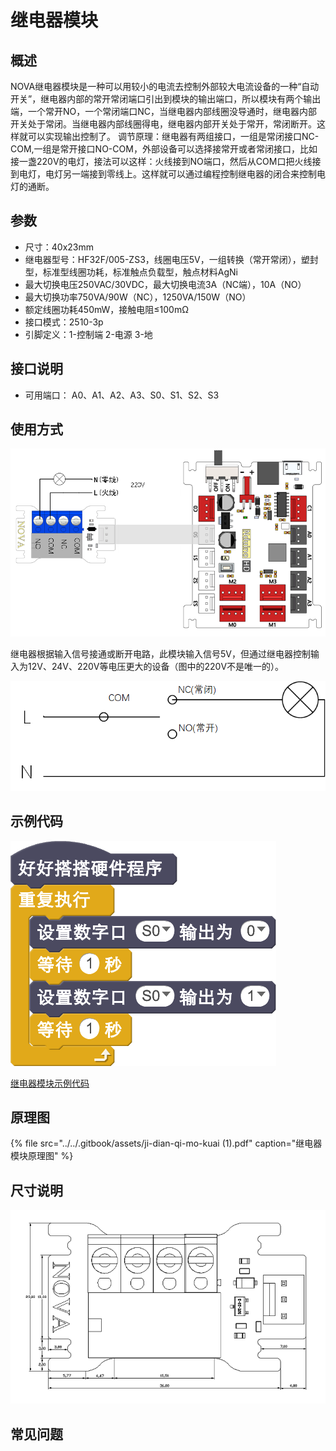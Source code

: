 # 继电器模块

## 概述

NOVA继电器模块是一种可以用较小的电流去控制外部较大电流设备的一种“自动开关”，继电器内部的常开常闭端口引出到模块的输出端口，所以模块有两个输出端，一个常开NO，一个常闭端口NC，当继电器内部线圈没导通时，继电器内部开关处于常闭。当继电器内部线圈得电，继电器内部开关处于常开，常闭断开。这样就可以实现输出控制了。 调节原理：继电器有两组接口，一组是常闭接口NC-COM,一组是常开接口NO-COM，外部设备可以选择接常开或者常闭接口，比如接一盏220V的电灯，接法可以这样：火线接到NO端口，然后从COM口把火线接到电灯，电灯另一端接到零线上。这样就可以通过编程控制继电器的闭合来控制电灯的通断。

## 参数

* 尺寸：40x23mm
* 继电器型号：HF32F/005-ZS3，线圈电压5V，一组转换（常开常闭），塑封型，标准型线圈功耗，标准触点负载型，触点材料AgNi
* 最大切换电压250VAC/30VDC，最大切换电流3A（NC端），10A（NO）
* 最大切换功率750VA/90W（NC），1250VA/150W（NO）
* 额定线圈功耗450mW，接触电阻≤100mΩ
* 接口模式：2510-3p
* 引脚定义：1-控制端 2-电源 3-地

## 接口说明

* 可用端口： A0、A1、A2、A3、S0、S1、S2、S3

## 使用方式

![](../../.gitbook/assets/43.png)

继电器根据输入信号接通或断开电路，此模块输入信号5V，但通过继电器控制输入为12V、24V、220V等电压更大的设备（图中的220V不是唯一的）。

![](../../.gitbook/assets/144.png)

## 示例代码

![](../../.gitbook/assets/44.png)

[继电器模块示例代码](http://www.haohaodada.com/show.php?id=949881)

## 原理图

{% file src="../../.gitbook/assets/ji-dian-qi-mo-kuai \(1\).pdf" caption="继电器模块原理图" %}

## 尺寸说明

![](../../.gitbook/assets/111.png)

## 常见问题


